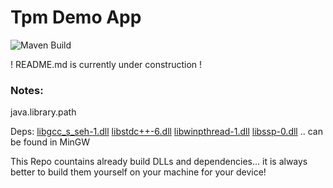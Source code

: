 # Tpm Demo App

![Maven Build](https://github.com/jgteam/tpmTokenDemo/actions/workflows/maven.yml/badge.svg)


! README.md is currently under construction !






### Notes:
java.library.path 

Deps:
[libgcc_s_seh-1.dll](library/libgcc_s_seh-1.dll)
[libstdc++-6.dll](library/libstdc%2B%2B-6.dll)
[libwinpthread-1.dll](library/libwinpthread-1.dll)
[libssp-0.dll](library/libssp-0.dll)
.. can be found in MinGW

This Repo countains already build DLLs and dependencies... it is always better to build them yourself on your machine for your device!